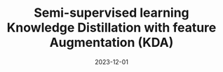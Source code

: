 ---
title: "Semi-supervised learning Knowledge Distillation with feature Augmentation (KDA)"
collection: projects
category: arxiv
permalink: /projects/kda
nolink: true
header:
    teaser: /images/kda.png
date: 2023-12-01
authors: <b>Sungwon Woo</b>, Jeongae Lee, Jung Lee, Hojune Kim, Jinkyeong Bae, Young Choi, Jongho Nang<sup>+</sup> 
venue: 'Korean Institute of Information Scientists and Engineers 2024'
tags: ["semi-supervised learning", "knowledge distillation"]
buttons:
    - type: paper
      url: https://www.dbpia.co.kr/pdf/pdfView.do?nodeId=NODE12042065&width=2048
---